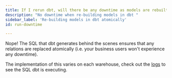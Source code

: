 ```yaml
---
title: If I rerun dbt, will there be any downtime as models are rebuilt?
description: "No downtime when re-building models in dbt "
sidebar_label: 'Re-building models in dbt atomically'
id: run-downtime

---
```

Nope! The SQL that dbt generates behind the scenes ensures that any relations are replaced atomically (i.e. your business users won't experience any downtime).

The implementation of this varies on each warehouse, check out the [logs](faqs/runs/checking-logs) to see the SQL dbt is executing.
